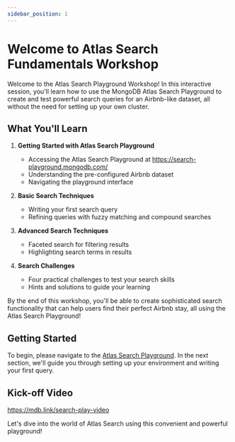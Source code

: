 ```yaml
---
sidebar_position: 1
---
```


# Welcome to Atlas Search Fundamentals Workshop

Welcome to the Atlas Search Playground Workshop! In this interactive session, you'll learn how to use the MongoDB Atlas Search Playground to create and test powerful search queries for an Airbnb-like dataset, all without the need for setting up your own cluster.

## What You'll Learn

1. **Getting Started with Atlas Search Playground**
   - Accessing the Atlas Search Playground at https://search-playground.mongodb.com/
   - Understanding the pre-configured Airbnb dataset
   - Navigating the playground interface

2. **Basic Search Techniques**
   - Writing your first search query
   - Refining queries with fuzzy matching and compound searches

3. **Advanced Search Techniques**
   - Faceted search for filtering results
   - Highlighting search terms in results

4. **Search Challenges**
   - Four practical challenges to test your search skills
   - Hints and solutions to guide your learning

By the end of this workshop, you'll be able to create sophisticated search functionality that can help users find their perfect Airbnb stay, all using the Atlas Search Playground!

## Getting Started

To begin, please navigate to the [Atlas Search Playground](https://search-playground.mongodb.com/). In the next section, we'll guide you through setting up your environment and writing your first query.

## Kick-off Video

https://mdb.link/search-play-video

Let's dive into the world of Atlas Search using this convenient and powerful playground!
